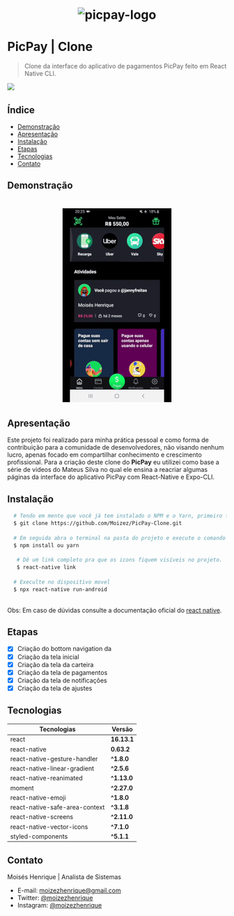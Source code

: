 <h1 align="center">
 
![picpay-logo](https://user-images.githubusercontent.com/29413231/94051938-ab66cf80-fdae-11ea-9077-c2ef6bfa17f9.png)

</h1>

 # PicPay | Clone
> Clone da interface do aplicativo de pagamentos PicPay feito em React Native CLI.
<img src="https://img.shields.io/static/v1?label=react-native&message=framework&color=blue&style=for-the-badge&logo=REACT"/>

## Índice
- [Demonstração](#Demonstração)
- [Apresentação](#Apresentação)
- [Instalação](#Instalação)
- [Etapas](#Etapas)
- [Tecnologias](#Tecnologias)
- [Contato](#Contato)

## Demonstração
<h1 align="center">
 
 ![PicPay-Clone](/picpay.gif)
 
</h1>

## Apresentação
Este projeto foi realizado para minha prática pessoal e como forma de contribuição para a comunidade de desenvolvedores, não visando nenhum lucro, apenas focado em compartilhar conhecimento e crescimento profissional. Para a criação deste clone do **PicPay** eu utilizei como base a série de videos do Mateus Silva no qual ele ensina a reacriar algumas páginas da interface do aplicativo PicPay com React-Native e Expo-CLI.

## Instalação
```bash
  # Tendo em mente que você já tem instalado o NPM e o Yarn, primeiro faça o clone ou faça o download deste repositório:
  $ git clone https://github.com/Moizez/PicPay-Clone.git

  # Em seguida abra o terminal na pasta do projeto e execute o comando abaixo para instalar as dependências.
  $ npm install ou yarn

   # Dê um link completo pra que os icons fiquem visíveis no projeto.
   $ react-native link

  # Execulte no dispositivo movel
  $ npx react-native run-android
  
```
Obs: Em caso de dúvidas consulte a documentação oficial do [react native](https://reactnative.dev/docs/0.60/getting-started).

## Etapas
- [x] Criação do bottom navigation da
- [x] Criação da tela inicial
- [x] Criação da tela da carteira
- [x] Criação da tela de pagamentos
- [x] Criação da tela de notificações
- [x] Criação da tela de ajustes

## Tecnologias
|Tecnologias | Versão |
|------------|--------|
|react        |**16.13.1** |
|react-native |**0.63.2** |
|react-native-gesture-handler |**^1.8.0** |
|react-native-linear-gradient     |**^2.5.6** |
|react-native-reanimated     |**^1.13.0** |
|moment     |**^2.27.0** |
|react-native-emoji     |**^1.8.0** |
|react-native-safe-area-context     |**^3.1.8** |
|react-native-screens     |**^2.11.0** |
|react-native-vector-icons     |**^7.1.0** |
|styled-components     |**^5.1.1** |

## Contato
Moisés Henrique | Analista de Sistemas
- E-mail: moizezhenrique@gmail.com
- Twitter: [@moizezhenrique](https://twitter.com/moizezhenrique)
- Instagram: [@moizezhenrique](https://www.instagram.com/moizezhenrique)

